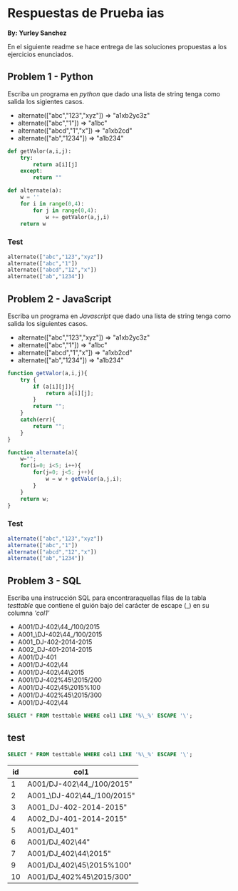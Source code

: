 # Respuestas de Prueba ias
**By: Yurley Sanchez**

En el siguiente readme se hace entrega de las soluciones propuestas a los ejercicios enunciados. 


## Problem 1 - Python
Escriba un programa en *python* que dado una lista de string tenga como salida los sigientes casos.

- alternate(["abc","123","xyz"]) => "a1xb2yc3z"
- alternate(["abc","1"]) => "a1bc"
- alternate(["abcd","1","x"]) => "a1xb2cd"
- alternate(["ab","1234"]) => "a1b234"

```python
def getValor(a,i,j):
    try:
        return a[i][j]
    except:
        return ""

def alternate(a):
    w = ''
    for i in range(0,4):
        for j in range(0,4):
            w += getValor(a,j,i)
    return w
```
### Test


```python
alternate(["abc","123","xyz"])
alternate(["abc","1"])
alternate(["abcd","12","x"])
alternate(["ab","1234"])
```


## Problem 2 - JavaScript
Escriba un programa en *Javascript* que dado una lista de string tenga como salida los siguientes casos.

- alternate(["abc","123","xyz"]) => "a1xb2yc3z"
- alternate(["abc","1"]) => "a1bc"
- alternate(["abcd","1","x"]) => "a1xb2cd"
- alternate(["ab","1234"]) => "a1b234"

```javascript
function getValor(a,i,j){
    try {
        if (a[i][j]){
            return a[i][j];
        }
        return "";
    }
    catch(err){
        return "";
    }
}

function alternate(a){
    w="";
    for(i=0; i<5; i++){
        for(j=0; j<5; j++){
            w = w + getValor(a,j,i);
        }
    }
    return w;
}
```
### Test


```javascript
alternate(["abc","123","xyz"])
alternate(["abc","1"])
alternate(["abcd","12","x"])
alternate(["ab","1234"])
```

## Problem 3 - SQL
Escriba una instrucción SQL para encontraraquellas filas de la tabla *testtable* que contiene el guión bajo del carácter de escape (_) en su columna *'col1'*

- A001/DJ-402\44_/100/2015
- A001_\DJ-402\44_/100/2015
- A001_DJ-402-2014-2015
- A002_DJ-401-2014-2015
- A001/DJ-401
- A001/DJ-402\44
- A001/DJ-402\44\2015
- A001/DJ-402%45\2015/200
- A001/DJ-402\45\2015%100
- A001/DJ-402%45\2015/300
- A001/DJ-402\44

```sql
SELECT * FROM testtable WHERE col1 LIKE '%\_%' ESCAPE '\';
```

## test
```sql
SELECT * FROM testtable WHERE col1 LIKE '%\_%' ESCAPE '\';
```

| id     | col1    | 
| --------|---------|
| 1 | A001/DJ-402\44_/100/2015" |
| 2 | A001_\DJ-402\44_/100/2015" |
| 3 | A001_DJ-402-2014-2015" |
| 4 | A002_DJ-401-2014-2015" |
| 5 | A001/DJ_401" |
| 6 | A001/DJ_402\44" |
| 7 | A001/DJ_402\44\2015" |
| 9 | A001/DJ_402\45\2015%100" |
| 10 | A001/DJ_402%45\2015/300" |